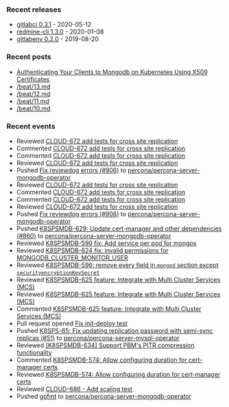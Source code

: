 ### Recent releases

* [gitlabci 0.3.1](https://github.com/egegunes/gitlabci/releases/tag/0.3.1) - 2020-05-12
* [redmine-cli 1.3.0](https://github.com/egegunes/redmine-cli/releases/tag/1.3.0) - 2020-01-08
* [gitlabenv 0.2.0](https://github.com/egegunes/gitlabenv/releases/tag/0.2.0) - 2019-08-20

### Recent posts

* [Authenticating Your Clients to Mongodb on Kubernetes Using X509 Certificates](https://ege.dev/posts/authenticating-your-clients-to-mongodb-on-kubernetes-using-x509-certificates/)
* [/beat/13.md](https://ege.dev/beat/13/)
* [/beat/12.md](https://ege.dev/beat/12/)
* [/beat/11.md](https://ege.dev/beat/11/)
* [/beat/10.md](https://ege.dev/beat/10/)

### Recent events

* Reviewed [CLOUD-672 add tests for cross site replication](https://github.com/percona/percona-server-mongodb-operator/pull/890)
* Commented [CLOUD-672 add tests for cross site replication](https://github.com/percona/percona-server-mongodb-operator/pull/890)
* Commented [CLOUD-672 add tests for cross site replication](https://github.com/percona/percona-server-mongodb-operator/pull/890)
* Reviewed [CLOUD-672 add tests for cross site replication](https://github.com/percona/percona-server-mongodb-operator/pull/890)
* Pushed [Fix reviewdog errors (#906)](https://github.com/percona/percona-server-mongodb-operator/commit/47fa2fc7b8e268ed9277790cacdb9c3b61a76f91) to [percona/percona-server-mongodb-operator](https://github.com/percona/percona-server-mongodb-operator)
* Reviewed [CLOUD-672 add tests for cross site replication](https://github.com/percona/percona-server-mongodb-operator/pull/890)
* Commented [CLOUD-672 add tests for cross site replication](https://github.com/percona/percona-server-mongodb-operator/pull/890)
* Commented [CLOUD-672 add tests for cross site replication](https://github.com/percona/percona-server-mongodb-operator/pull/890)
* Reviewed [CLOUD-672 add tests for cross site replication](https://github.com/percona/percona-server-mongodb-operator/pull/890)
* Pushed [Fix reviewdog errors (#906)](https://github.com/percona/percona-server-mongodb-operator/commit/47fa2fc7b8e268ed9277790cacdb9c3b61a76f91) to [percona/percona-server-mongodb-operator](https://github.com/percona/percona-server-mongodb-operator)
* Pushed [K8SPSMDB-629: Update cert-manager and other dependencies (#860)](https://github.com/percona/percona-server-mongodb-operator/commit/7e0bd4ea88bd9cad18933e92da2bc4e924765a54) to [percona/percona-server-mongodb-operator](https://github.com/percona/percona-server-mongodb-operator)
* Reviewed [K8SPSMDB-599 fix: Add service per pod for mongos](https://github.com/percona/percona-server-mongodb-operator/pull/862)
* Reviewed [K8SPSMDB-624 fix: invalid permissions for MONGODB_CLUSTER_MONITOR_USER](https://github.com/percona/percona-server-mongodb-operator/pull/899)
* Reviewed [K8SPSMDB-596: remove every field in `mongod` section except `securityencryptionKeySecret`](https://github.com/percona/percona-server-mongodb-operator/pull/882)
* Reviewed [K8SPSMDB-625 feature: Integrate with Multi Cluster Services (MCS)](https://github.com/percona/percona-server-mongodb-operator/pull/873)
* Reviewed [K8SPSMDB-625 feature: Integrate with Multi Cluster Services (MCS)](https://github.com/percona/percona-server-mongodb-operator/pull/873)
* Commented [K8SPSMDB-625 feature: Integrate with Multi Cluster Services (MCS)](https://github.com/percona/percona-server-mongodb-operator/pull/873)
* Pull request opened [Fix init-deploy test](https://github.com/percona/percona-server-mongodb-operator/pull/907)
* Pushed [K8SPS-65: Fix updating replication password with semi-sync replicas (#51)](https://github.com/percona/percona-server-mysql-operator/commit/4ab2fb7ba915210b5f3704288c35fd80b87a443f) to [percona/percona-server-mysql-operator](https://github.com/percona/percona-server-mysql-operator)
* Reviewed [[K8SPSMDB-634] Support PBM's PITR compression functionality](https://github.com/percona/percona-server-mongodb-operator/pull/867)
* Commented [K8SPSMDB-574: Allow configuring duration for cert-manager certs](https://github.com/percona/percona-server-mongodb-operator/pull/900)
* Reviewed [K8SPSMDB-574: Allow configuring duration for cert-manager certs](https://github.com/percona/percona-server-mongodb-operator/pull/900)
* Reviewed [CLOUD-686 - Add scaling test](https://github.com/percona/percona-server-mysql-operator/pull/68)
* Pushed [gofmt](https://github.com/percona/percona-server-mongodb-operator/commit/a00bf6946b66201bab103521e1a0e222bfe9ce1f) to [percona/percona-server-mongodb-operator](https://github.com/percona/percona-server-mongodb-operator)
